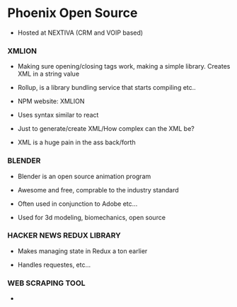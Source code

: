 # Phoenix Open Source

- Hosted at NEXTIVA (CRM and VOIP based)

### XMLION

* Making sure opening/closing tags work, making a simple library.  Creates XML in a string value

* Rollup, is a library bundling service that starts compiling etc..

* NPM website: XMLION

* Uses syntax similar to react

* Just to generate/create XML/How complex can the XML be?

* XML is a huge pain in the ass back/forth

### BLENDER

* Blender is an open source animation program

* Awesome and free, comprable to the industry standard

* Often used in conjunction to Adobe etc...

* Used for 3d modeling, biomechanics, open source

### HACKER NEWS REDUX LIBRARY

* Makes managing state in Redux a ton earlier

* Handles requestes, etc...

### WEB SCRAPING TOOL

* 